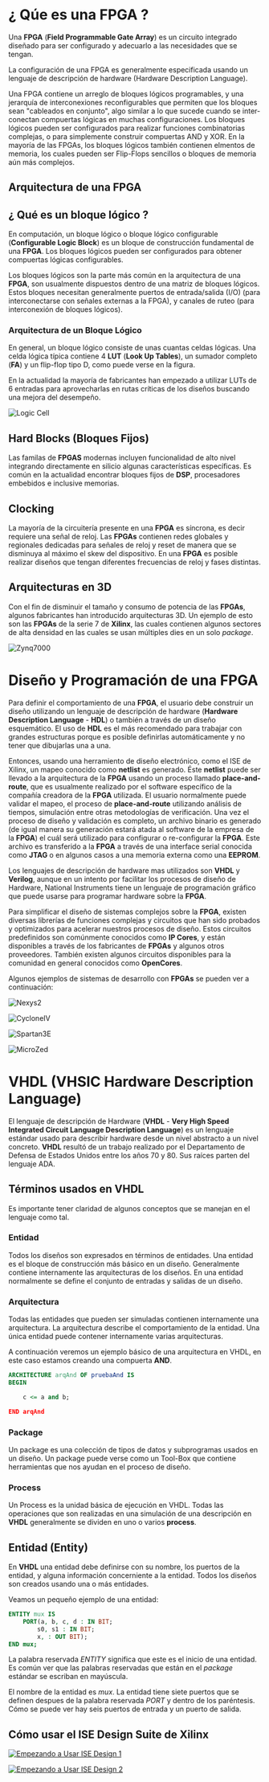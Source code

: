 # ¿ Qúe es una FPGA ?

Una __FPGA__ (__Field Programmable Gate Array__) es un circuito integrado
diseñado para ser configurado y adecuarlo a las necesidades que se
tengan.

La configuración de una FPGA es generalmente especificada usando un
lenguaje de descripción de hardware (Hardware Description Language).

Una FPGA contiene un arreglo de bloques lógicos programables, y una
jerarquía de interconexiones reconfigurables que permiten que los
bloques sean "cableados en conjunto", algo similar a lo que sucede
cuando se inter-conectan compuertas lógicas en muchas configuraciones.
Los bloques lógicos pueden ser configurados para realizar funciones
combinatorias complejas, o para simplemente construir compuertas AND y
XOR. En la mayoría de las FPGAs, los bloques lógicos también contienen
elmentos de memoria, los cuales pueden ser Flip-Flops sencillos o
bloques de memoria aún más complejos.

## Arquitectura de una FPGA

## ¿ Qué es un bloque lógico ?

En computación, un bloque lógico o bloque lógico configurable
(__Configurable Logic Block__) es un bloque de construcción fundamental
de una __FPGA__. Los bloques lógicos pueden ser configurados para
obtener compuertas lógicas configurables.

Los bloques lógicos son la parte más común en la arquitectura de una
__FPGA__, son usualmente dispuestos dentro de una matriz de bloques
lógicos. Estos bloques necesitan generalmente puertos de entrada/salida
(I/O) (para interconectarse con señales externas a la FPGA), y canales
de ruteo (para interconexión de bloques lógicos).

### Arquitectura de un Bloque Lógico

En general, un bloque lógico consiste de unas cuantas celdas lógicas.
Una celda lógica típica contiene 4 __LUT__ (__Look Up Tables__), un
sumador completo (__FA__) y un flip-flop tipo D, como puede verse en la
figura.

En la actualidad la mayoría de fabricantes han empezado a utilizar LUTs
de 6 entradas para aprovecharlas en rutas críticas de los diseños
buscando una mejora del desempeño.

![Logic Cell](./images/FPGA_cell_example.png "Logic Cell")

## Hard Blocks (Bloques Fijos)

Las familas de __FPGAS__ modernas incluyen funcionalidad de alto nivel
integrando directamente en silicio algunas características específicas.
Es común en la actualidad encontrar bloques fijos de __DSP__,
procesadores embebidos e inclusive memorias.

## Clocking

La mayoría de la circuitería presente en una __FPGA__ es síncrona, es
decir requiere una señal de reloj. Las __FPGAs__ contienen redes
globales y regionales dedicadas para señales de reloj y reset de manera
que se disminuya al máximo el skew del dispositivo. En una __FPGA__ es
posible realizar diseños que tengan diferentes frecuencias de reloj y
fases distintas.

## Arquitecturas en 3D

Con el fin de disminuir el tamaño y consumo de potencia de las
__FPGAs__, algunos fabricantes han introducido arquitecturas 3D. Un
ejemplo de esto son las __FPGAs__ de la serie 7 de __Xilinx__, las
cuales contienen algunos sectores de alta densidad en las cuales se
usan múltiples dies en un solo _package_.

![Zynq7000](./images/zynq7000.jpg "Arquitectura de una tarjeta
de Desarrollo actual")

# Diseño y Programación de una __FPGA__

Para definir el comportamiento de una __FPGA__, el usuario debe
construir un diseño utilizando un lenguaje de descripción de hardware
(__Hardware Description Language__ - __HDL__) o también a través de un
diseño esquemático. El uso de __HDL__ es el más recomendado para
trabajar con grandes estructuras porque es posible definirlas
automáticamente y no tener que dibujarlas una a una.

Entonces, usando una herramiento de diseño electrónico, como el ISE de
Xilinx, un mapeo conocido como __netlist__ es generado. Éste __netlist__
puede ser llevado a la arquitectura de la __FPGA__ usando un proceso
llamado __place-and-route__, que es usualmente realizado por el software
específico de la compañía creadora de la __FPGA__ utilizada. El usuario
normalmente puede validar el mapeo, el proceso de __place-and-route__
utilizando análisis de tiempos, simulación entre otras metodologías de
verificación. Una vez el proceso de diseño y validación es completo, un
archivo binario es generado (de igual manera su generación estará atada
al software de la empresa de la __FPGA__) el cuál será utilizado para
configurar o re-configurar la __FPGA__. Este archivo es transferido a la
__FPGA__ a través de una interface serial conocida como __JTAG__ o en
algunos casos a una memoria externa como una __EEPROM__.

Los lenguajes de descripción de hardware mas utilizados son __VHDL__ y
__Verilog__, aunque en un intento por facilitar los procesos de diseño
de Hardware, National Instruments tiene un lenguaje de programación
gráfico que puede usarse para programar hardware sobre la __FPGA__.

Para simplificar el diseño de sistemas complejos sobre la __FPGA__,
existen diversas librerías de funciones complejas y circuitos que han
sido probados y optimizados para acelerar nuestros procesos de diseño.
Estos circuitos predefinidos son comúnmente conocidos como __IP Cores__,
y están disponibles a través de los fabricantes de __FPGAs__ y algunos
otros proveedores. También existen algunos circuitos disponibles para la
comunidad en general conocidos como __OpenCores__.

Algunos ejemplos de sistemas de desarrollo con __FPGAs__ se pueden ver a
continuación:

![Nexys2](./images/nexys2.jpg "Ejemplo de un sistema de desarrollo
Xilinx Nexys2")

![CycloneIV](./images/cycloneIV.jpg "Tarjeta CycloneIV de Altera")

![Spartan3E](./images/spartan3e.jpg "Tarjeta Spartan3E de Xilinx")

![MicroZed](./images/microzed.png "Tarjeta Zynq (MicroZed Board)")


# __VHDL__ (VHSIC Hardware Description Language)

El lenguaje de descripción de Hardware (__VHDL__ - __Very High Speed Integrated Circuit Language Description Language__) es un lenguaje estándar usado para describir hardware desde un nivel abstracto a un nivel concreto. __VHDL__ resultó de un trabajo realizado por el Departamento de Defensa de Estados Unidos entre los años 70 y 80. Sus raíces parten del lenguaje ADA.

## Términos usados en VHDL

Es importante tener claridad de algunos conceptos que se manejan en el
lenguaje como tal.

### Entidad

Todos los diseños son expresados en términos de entidades. Una entidad
es el bloque de construcción más básico en un diseño. Generalmente
contiene internamente las arquitecturas de los diseños. En una entidad
normalmente se define el conjunto de entradas y salidas de un diseño.

### Arquitectura

Todas las entidades que pueden ser simuladas contienen internamente una
arquitectura. La arquitectura describe el comportamiento de la entidad.
Una única entidad puede contener internamente varias arquitecturas.

A continuación veremos un ejemplo básico de una arquitectura en VHDL, en
este caso estamos creando una compuerta __AND__.

```vhdl
ARCHITECTURE arqAnd OF pruebaAnd IS
BEGIN

    c <= a and b;

END arqAnd
```

### Package

Un package es una colección de tipos de datos y subprogramas usados en
un diseño. Un package puede verse como un Tool-Box que contiene
herramientas que nos ayudan en el proceso de diseño.

### Process

Un Process es la unidad básica de ejecución en VHDL. Todas las
operaciones que son realizadas en una simulación de una descripción en
__VHDL__ generalmente se dividen en uno o varios __process__.

## Entidad (Entity)

En __VHDL__ una entidad debe definirse con su nombre, los puertos de la
entidad, y alguna información concerniente a la entidad. Todos los
diseños son creados usando una o más entidades.

Veamos un pequeño ejemplo de una entidad:

```vhdl
ENTITY mux IS
    PORT(a, b, c, d : IN BIT;
        s0, s1 : IN BIT;
        x, : OUT BIT);
END mux;
```

La palabra reservada _ENTITY_ significa que este es el inicio de una
entidad. Es común ver que las palabras reservadas que están en el
_package_ estándar se escriban en mayúscula.

El nombre de la entidad es _mux_. La entidad tiene siete puertos que se
definen despues de la palabra reservada _PORT_ y dentro de los
paréntesis. Cómo se puede ver hay seis puertos de entrada y un puerto de
salida.

## Cómo usar el ISE Design Suite de Xilinx

[![Empezando a Usar ISE Design 1](https://img.youtube.com/vi/mDLdiAA1d_E/0.jpg)](https://www.youtube.com/watch?v=mDLdiAA1d_E)

[![Empezando a Usar ISE Design 2](https://img.youtube.com/vi/qifLAgU77uE/0.jpg)](https://www.youtube.com/watch?v=qifLAgU77uE)


